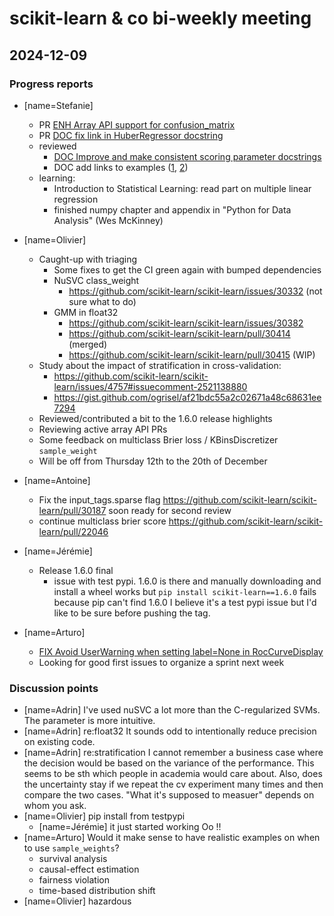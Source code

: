 # scikit-learn & co bi-weekly meeting

## 2024-12-09

### Progress reports

- [name=Stefanie]
    - PR [ENH Array API support for confusion_matrix](https://github.com/scikit-learn/scikit-learn/pull/30440)
    - PR [DOC fix link in HuberRegressor docstring](https://github.com/scikit-learn/scikit-learn/pull/30417)
    - reviewed
        - [DOC Improve and make consistent scoring parameter docstrings](https://github.com/scikit-learn/scikit-learn/pull/30319)
        - DOC add links to examples ([1](https://github.com/scikit-learn/scikit-learn/pull/30421), [2](https://github.com/scikit-learn/scikit-learn/pull/30429))
    - learning:
        - Introduction to Statistical Learning: read part on multiple linear regression
        - finished numpy chapter and appendix in "Python for Data Analysis"	(Wes McKinney)

- [name=Olivier]
    - Caught-up with triaging
        - Some fixes to get the CI green again with bumped dependencies
        - NuSVC class_weight
            - https://github.com/scikit-learn/scikit-learn/issues/30332 (not sure what to do)
        - GMM in float32
            - https://github.com/scikit-learn/scikit-learn/issues/30382
            - https://github.com/scikit-learn/scikit-learn/pull/30414 (merged)
            - https://github.com/scikit-learn/scikit-learn/pull/30415 (WIP)
    - Study about the impact of stratification in cross-validation:
        - https://github.com/scikit-learn/scikit-learn/issues/4757#issuecomment-2521138880
        - https://gist.github.com/ogrisel/af21bdc55a2c02671a48c68631ee7294
    - Reviewed/contributed a bit to the 1.6.0 release highlights
    - Reviewing active array API PRs
    - Some feedback on multiclass Brier loss / KBinsDiscretizer `sample_weight`
    - Will be off from Thursday 12th to the 20th of December

- [name=Antoine]
    - Fix the input_tags.sparse flag
    https://github.com/scikit-learn/scikit-learn/pull/30187
    soon ready for second review
    - continue multiclass brier score
https://github.com/scikit-learn/scikit-learn/pull/22046

- [name=Jérémie]
    - Release 1.6.0 final
        - issue with test pypi. 1.6.0 is there and manually downloading and install a wheel works but `pip install scikit-learn==1.6.0` fails because pip can't find 1.6.0
        I believe it's a test pypi issue but I'd like to be sure before pushing the tag.

- [name=Arturo]
    - [FIX Avoid UserWarning when setting label=None in RocCurveDisplay](https://github.com/scikit-learn/scikit-learn/pull/29727)
    - Looking for good first issues to organize a sprint next week

### Discussion points
- [name=Adrin] I've used nuSVC a lot more than the C-regularized SVMs. The parameter is more intuitive.
- [name=Adrin] re:float32 It sounds odd to intentionally reduce precision on existing code.
- [name=Adrin] re:stratification I cannot remember a business case where the decision would be based on the variance of the performance. This seems to be sth which people in academia would care about. Also, does the uncertainty stay if we repeat the cv experiment many times and then compare the two cases. "What it's supposed to measuer" depends on whom you ask.
- [name=Olivier] pip install from testpypi
    - [name=Jérémie] it just started working Oo !!
- [name=Arturo] Would it make sense to have realistic examples on when to use `sample_weights`?
    - survival analysis
    - causal-effect estimation
    - fairness violation
    - time-based distribution shift
- [name=Olivier] hazardous
